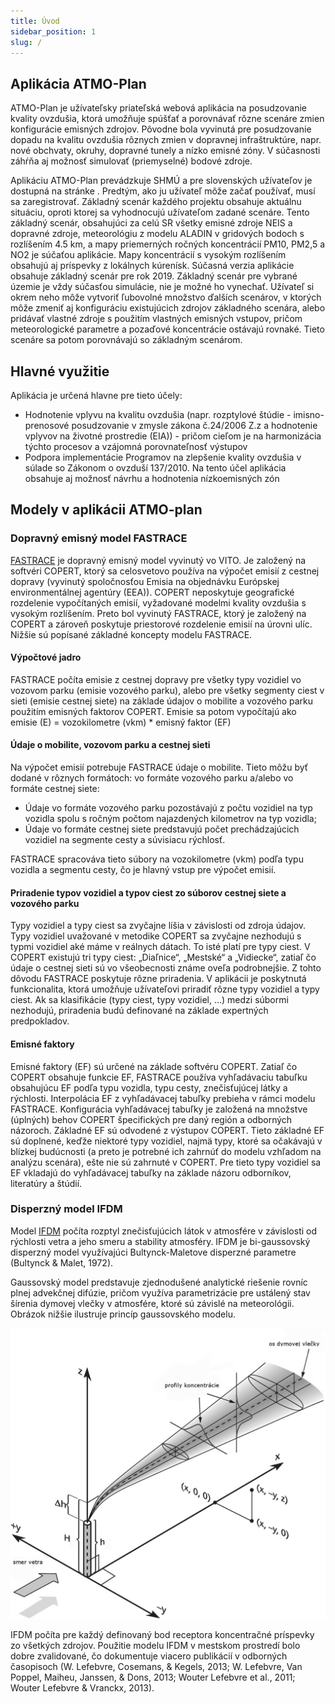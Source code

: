 ```yaml
---
title: Úvod
sidebar_position: 1
slug: /
---
```


## Aplikácia ATMO-Plan

ATMO-Plan je užívateľsky priateľská webová  aplikácia na posudzovanie kvality ovzdušia, ktorá umožňuje spúšťať a porovnávať rôzne scenáre zmien konfigurácie emisných zdrojov. Pôvodne bola vyvinutá pre posudzovanie dopadu na kvalitu ovzdušia rôznych zmien v dopravnej infraštruktúre, napr. nové obchvaty, okruhy, dopravné tunely a nízko emisné zóny. V súčasnosti záhŕňa aj možnosť simulovať (priemyselné) bodové zdroje.   

Aplikáciu ATMO-Plan prevádzkuje SHMÚ a pre slovenských užívateľov je dostupná na stránke [](https://atmoplan.shmu.sk). Predtým, ako ju užívateľ môže začať používať, musí sa zaregistrovať. 
Základný scenár každého projektu obsahuje aktuálnu situáciu, oproti ktorej sa vyhodnocujú užívateľom zadané scenáre. Tento základný scenár, obsahujúci za celú SR všetky emisné zdroje NEIS a dopravné zdroje, meteorológiu z modelu ALADIN v gridových bodoch s rozlíšením 4.5 km, a mapy priemerných ročných koncentrácií PM10, PM2,5 a NO2 je súčaťou aplikácie. Mapy koncentrácií s vysokým rozlíšením obsahujú aj príspevky z lokálnych kúrenísk. Súčasná verzia aplikácie obsahuje základný scenár pre rok 2019. Základný scenár pre vybrané územie je vždy súčasťou simulácie, nie je možné ho vynechať. Užívateľ si okrem neho môže vytvoriť ľubovolné množstvo ďalších scenárov, v ktorých môže zmeniť aj konfiguráciu existujúcich zdrojov základného scenára, alebo pridávať vlastné zdroje s použitím vlastných emisných vstupov, pričom meteorologické parametre a pozaďové koncentrácie ostávajú rovnaké. Tieto scenáre sa potom porovnávajú so základným scenárom. 

## Hlavné využitie

 Aplikácia je určená hlavne pre tieto účely:

- Hodnotenie vplyvu na kvalitu ovzdušia (napr. rozptylové štúdie - imisno-prenosové posudzovanie v zmysle zákona č.24/2006 Z.z a hodnotenie vplyvov na životné prostredie (EIA)) - pričom cieľom je na harmonizácia týchto procesov a vzájomná porovnateľnosť výstupov
- Podpora implementácie Programov na zlepšenie kvality ovzdušia v súlade so Zákonom o ovzduší 137/2010. Na tento účel aplikácia obsahuje aj možnosť návrhu a hodnotenia nízkoemisných zón  

## Modely v aplikácii ATMO-plan

### Dopravný emisný model FASTRACE 

[FASTRACE](https://vito.be/en/product/fastrace-traffic-emission-model) je dopravný emisný model vyvinutý vo VITO. Je založený na softvéri COPERT, ktorý sa celosvetovo používa na výpočet emisií z cestnej dopravy (vyvinutý spoločnosťou Emisia na objednávku Európskej environmentálnej agentúry (EEA)). COPERT neposkytuje geografické rozdelenie vypočítaných emisií, vyžadované modelmi kvality ovzdušia s vysokým rozlíšením. Preto bol vyvinutý FASTRACE, ktorý je založený na COPERT a zároveň poskytuje priestorové rozdelenie emisií na úrovni ulíc. Nižšie sú popísané základné koncepty modelu FASTRACE.   

#### Výpočtové jadro

FASTRACE počíta emisie z cestnej dopravy pre všetky typy vozidiel vo vozovom parku (emisie vozového parku), alebo pre všetky segmenty ciest v sieti (emisie cestnej siete) na základe údajov o mobilite a vozového parku použitím emisných faktorov COPERT. Emisie sa potom vypočítajú ako
emisie (E) = vozokilometre (vkm) \* emisný faktor (EF) 

#### Údaje o mobilite, vozovom parku a cestnej sieti

Na výpočet emisií potrebuje FASTRACE údaje o mobilite. Tieto môžu byť dodané v rôznych formátoch: vo formáte vozového parku a/alebo vo formáte cestnej siete:

- Údaje vo formáte vozového parku pozostávajú z počtu vozidiel na typ vozidla spolu s ročným počtom najazdených kilometrov na typ vozidla;
- Údaje vo formáte cestnej siete predstavujú počet prechádzajúcich vozidiel na segmente cesty a súvisiacu rýchlosť.

FASTRACE spracováva tieto súbory na vozokilometre (vkm) podľa typu vozidla a segmentu cesty, čo je hlavný vstup pre výpočet emisií. 

#### Priradenie typov vozidiel a typov ciest zo súborov cestnej siete a vozového parku

Typy vozidiel a  typy ciest sa zvyčajne líšia v závislosti od zdroja údajov. Typy vozidiel uvažované v metodike COPERT sa zvyčajne nezhodujú s typmi vozidiel aké máme v reálnych dátach. To isté platí pre typy ciest. V COPERT existujú tri typy ciest: „Diaľnice“, „Mestské“ a „Vidiecke“, zatiaľ čo údaje o cestnej sieti sú vo všeobecnosti známe oveľa podrobnejšie. Z tohto dôvodu FASTRACE poskytuje rôzne priradenia. V aplikácii je poskytnutá funkcionalita, ktorá umožňuje užívateľovi priradiť rôzne typy vozidiel a typy ciest. Ak sa klasifikácie (typy ciest, typy vozidiel, …) medzi súbormi nezhodujú, priradenia budú definované na základe expertných predpokladov. 

####  Emisné faktory

Emisné faktory (EF) sú určené na základe softvéru COPERT. Zatiaľ čo COPERT obsahuje funkcie EF, FASTRACE používa vyhľadávaciu tabuľku obsahujúcu EF podľa typu vozidla, typu cesty, znečisťujúcej látky a rýchlosti. Interpolácia EF z vyhľadávacej tabuľky prebieha v rámci modelu FASTRACE. Konfigurácia vyhľadávacej tabuľky je založená na množstve (úplných) behov COPERT špecifických pre daný región a odborných názoroch. Základné EF sú odvodené z výstupov COPERT. Tieto základné EF sú doplnené, keďže niektoré typy vozidiel, najmä typy, ktoré sa očakávajú v blízkej budúcnosti (a preto je potrebné ich zahrnúť do modelu vzhľadom na analýzu scenára), ešte nie sú zahrnuté v COPERT. Pre tieto typy vozidiel sa EF vkladajú do vyhľadávacej tabuľky na základe názoru odborníkov, literatúry a štúdií. 

### Disperzný model IFDM 

Model [IFDM](https://vito.be/en/product/ifdm-high-resolution-air-quality-modelling) počíta rozptyl znečisťujúcich látok v atmosfére v závislosti od rýchlosti vetra a jeho smeru a stability atmosféry. IFDM je bi-gaussovský disperzný model využívajúci Bultynck-Maletove disperzné parametre (Bultynck & Malet, 1972).

Gaussovský model predstavuje zjednodušené analytické riešenie rovníc plnej advekčnej difúzie, pričom využíva parametrizácie pre ustálený stav šírenia dymovej vlečky v atmosfére, ktoré sú závislé na meteorológii. Obrázok nižšie ilustruje princíp gaussovského modelu.

![IDFM model visual explanation](./images/ifdm-explanation_SK.png)

IFDM počíta pre každý definovaný bod receptora koncentračné príspevky zo všetkých zdrojov. Použitie modelu IFDM v mestskom prostredí bolo dobre zvalidované, čo dokumentuje viacero publikácií v odborných časopisoch (W. Lefebvre, Cosemans, & Kegels, 2013; W. Lefebvre, Van Poppel, Maiheu, Janssen, & Dons, 2013; Wouter Lefebvre et al., 2011; Wouter Lefebvre & Vranckx, 2013).
